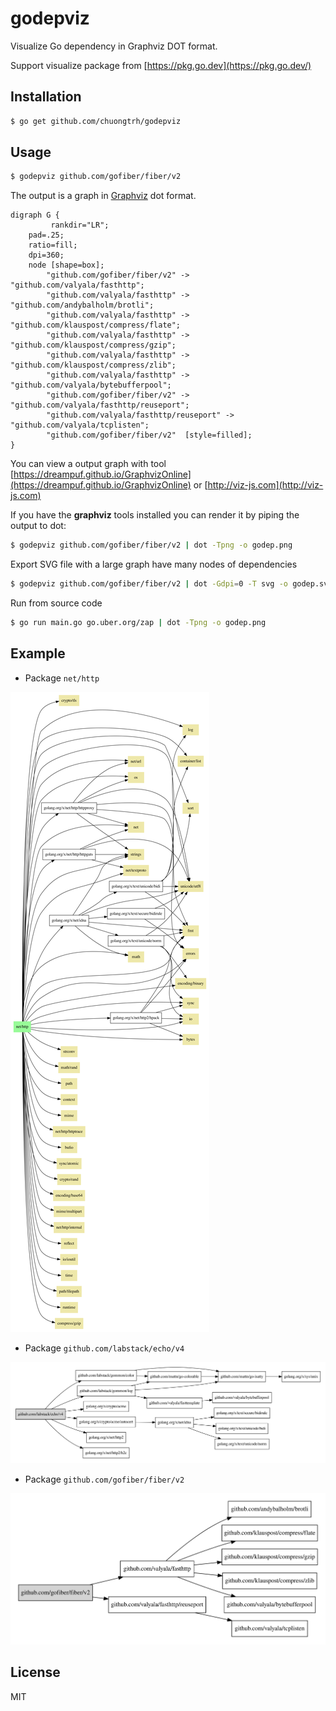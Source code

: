 # godepviz

Visualize Go dependency in Graphviz DOT format.

Support visualize package from [https://pkg.go.dev](https://pkg.go.dev/)

## Installation

```bash
$ go get github.com/chuongtrh/godepviz
```

## Usage

```bash
$ godepviz github.com/gofiber/fiber/v2
```

The output is a graph in [Graphviz](http://graphviz.org/) dot format.

```base
digraph G {
         rankdir="LR";
    pad=.25;
    ratio=fill;
    dpi=360;
    node [shape=box];
        "github.com/gofiber/fiber/v2" -> "github.com/valyala/fasthttp";
        "github.com/valyala/fasthttp" -> "github.com/andybalholm/brotli";
        "github.com/valyala/fasthttp" -> "github.com/klauspost/compress/flate";
        "github.com/valyala/fasthttp" -> "github.com/klauspost/compress/gzip";
        "github.com/valyala/fasthttp" -> "github.com/klauspost/compress/zlib";
        "github.com/valyala/fasthttp" -> "github.com/valyala/bytebufferpool";
        "github.com/gofiber/fiber/v2" -> "github.com/valyala/fasthttp/reuseport";
        "github.com/valyala/fasthttp/reuseport" -> "github.com/valyala/tcplisten";
        "github.com/gofiber/fiber/v2"  [style=filled];
}
```

You can view a output graph with tool [https://dreampuf.github.io/GraphvizOnline](https://dreampuf.github.io/GraphvizOnline)
or [http://viz-js.com](http://viz-js.com)

If you have the **graphviz** tools installed you can render it by piping the output to dot:

```bash
$ godepviz github.com/gofiber/fiber/v2 | dot -Tpng -o godep.png
```

Export SVG file with a large graph have many nodes of dependencies

```bash
$ godepviz github.com/gofiber/fiber/v2 | dot -Gdpi=0 -T svg -o godep.svg
```

Run from source code

```bash
$ go run main.go go.uber.org/zap | dot -Tpng -o godep.png
```

## Example

- Package `net/http`

![Example net/http](./screenshots/godep.png)

- Package `github.com/labstack/echo/v4`

![Example github.com/labstack/echo/v4](./screenshots/godep1.png)

- Package `github.com/gofiber/fiber/v2`

![Example github.com/gofiber/fiber/v2](./screenshots/godep.svg)

## License
MIT
